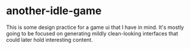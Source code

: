# another-idle-game

This is some design practice for a game ui that I have in mind. It's mostly going to be focused on generating mildly clean-looking interfaces that could later hold interesting content.